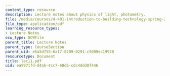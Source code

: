 ```yaml
---
content_type: resource
description: Lecture notes about physics of light, photometry.
file: /media/courses/4-401-introduction-to-building-technology-spring-2006/ea9971fdd4ab4cc768d6cdc4ddd8f446_lec11.pdf
file_type: application/pdf
learning_resource_types:
- Lecture Notes
ocw_type: OCWFile
parent_title: Lecture Notes
parent_type: CourseSection
parent_uid: e6a5d755-6a17-8209-0291-c5009ec19928
resourcetype: Document
title: lec11.pdf
uid: ea9971fd-d4ab-4cc7-68d6-cdc4ddd8f446
---
```

